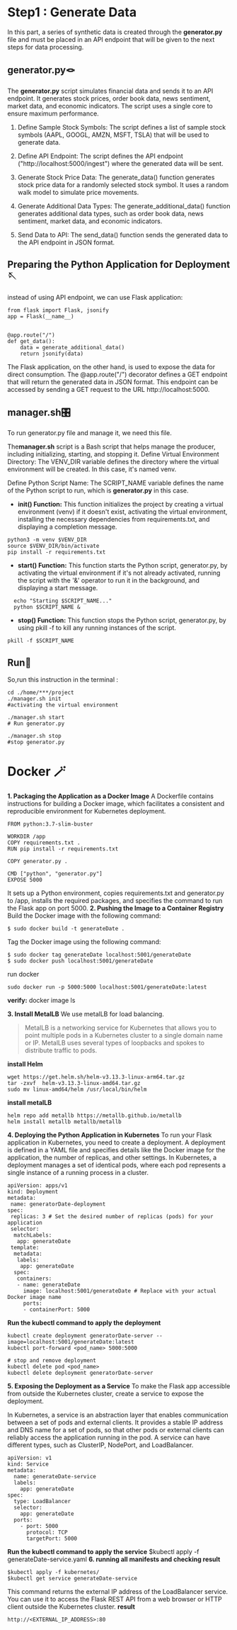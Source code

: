 # Step1 : Generate Data
In this part, a series of synthetic data is created through the **generator.py** file and must be placed in an API endpoint that will be given to the next steps for data processing.

## generator.py🪢
The **generator.py** script simulates financial data and sends it to an API endpoint. It generates stock prices, order book data, news sentiment, market data, and economic indicators. The script uses a single core to ensure maximum performance.

1. Define Sample Stock Symbols:
The script defines a list of sample stock symbols (AAPL, GOOGL, AMZN, MSFT, TSLA) that will be used to generate data.

2. Define API Endpoint:
The script defines the API endpoint ("http://localhost:5000/ingest") where the generated data will be sent.

3. Generate Stock Price Data:
The generate_data() function generates stock price data for a randomly selected stock symbol. It uses a random walk model to simulate price movements.

4. Generate Additional Data Types:
The generate_additional_data() function generates additional data types, such as order book data, news sentiment, market data, and economic indicators.

5. Send Data to API:
The send_data() function sends the generated data to the API endpoint in JSON format.
## Preparing the Python Application for Deployment 🪡
instead of using API endpoint, we can use Flask application:
```
from flask import Flask, jsonify
app = Flask(__name__)


@app.route("/")
def get_data():
    data = generate_additional_data()
    return jsonify(data)
```
The Flask application, on the other hand, is used to expose the data for direct consumption. The @app.route("/") decorator defines a GET endpoint that will return the generated data in JSON format. This endpoint can be accessed by sending a GET request to the URL http://localhost:5000.

## manager.sh🎛️
To run generator.py file and manage it, we need this file.

The**manager.sh** script is a Bash script that helps manage the producer, including initializing, starting, and stopping it.
Define Virtual Environment Directory:
The VENV_DIR variable defines the directory where the virtual environment will be created. In this case, it's named venv.

Define Python Script Name:
The SCRIPT_NAME variable defines the name of the Python script to run, which is **generator.py** in this case.

- **init() Function:**
This function initializes the project by creating a virtual environment (venv) if it doesn't exist, activating the virtual environment, installing the necessary dependencies from requirements.txt, and displaying a completion message.
```
python3 -m venv $VENV_DIR
source $VENV_DIR/bin/activate
pip install -r requirements.txt
```
- **start() Function:**
This function starts the Python script, generator.py, by activating the virtual environment if it's not already activated, running the script with the '&' operator to run it in the background, and displaying a start message.
```
  echo "Starting $SCRIPT_NAME..."
  python $SCRIPT_NAME &
```
- **stop() Function:**
This function stops the Python script, generator.py, by using pkill -f to kill any running instances of the script.
```
pkill -f $SCRIPT_NAME
```
## Run🔧
So,run this instruction in the terminal :
```
cd ./home/***/project
./manager.sh init
#activating the virtual environment

./manager.sh start
# Run generator.py

./manager.sh stop
#stop generator.py
```
# Docker 🪄
**1. Packaging the Application as a Docker Image**
A Dockerfile contains instructions for building a Docker image, which facilitates a consistent and reproducible environment for Kubernetes deployment.
```
FROM python:3.7-slim-buster

WORKDIR /app
COPY requirements.txt .
RUN pip install -r requirements.txt

COPY generator.py .

CMD ["python", "generator.py"]
EXPOSE 5000
```
It sets up a Python environment, copies requirements.txt and generator.py to /app, installs the required packages, and specifies the command to run the Flask app on port 5000.
**2. Pushing the Image to a Container Registry**
Build the Docker image with the following command:
```
$ sudo docker build -t generateDate .
```
Tag the Docker image using the following command:
```
$ sudo docker tag generateDate localhost:5001/generateDate
$ sudo docker push localhost:5001/generateDate
```
run docker
```
sudo docker run -p 5000:5000 localhost:5001/generateDate:latest
```
**verify:**
docker image ls

**3. Install MetalLB**
 We use metalLB for load balancing.
> MetalLB is a networking service for Kubernetes that allows you to point multiple pods in a Kubernetes cluster to a single domain name or IP. MetalLB uses several types of loopbacks and spokes to distribute traffic to pods.

**install Helm**
```
wget https://get.helm.sh/helm-v3.13.3-linux-arm64.tar.gz
tar -zxvf  helm-v3.13.3-linux-amd64.tar.gz
sudo mv linux-amd64/helm /usr/local/bin/helm
```
**install metalLB**
```
helm repo add metallb https://metallb.github.io/metallb
helm install metallb metallb/metallb
```
**4. Deploying the Python Application in Kubernetes**
To run your Flask application in Kubernetes, you need to create a deployment. A deployment is defined in a YAML file and specifies details like the Docker image for the application, the number of replicas, and other settings. In Kubernetes, a deployment manages a set of identical pods, where each pod represents a single instance of a running process in a cluster.
```
apiVersion: apps/v1
kind: Deployment
metadata:
 name: generatorDate-deployment
spec:
 replicas: 3 # Set the desired number of replicas (pods) for your application
 selector:
  matchLabels:
   app: generateDate
 template:
  metadata:
   labels:
    app: generateDate
  spec:
   containers:
   - name: generateDate
     image: localhost:5001/generateDate # Replace with your actual Docker image name
     ports:
     - containerPort: 5000
```
**Run the kubectl command to apply the deployment**
```
kubectl create deployment generatorDate-server --image=localhost:5001/generateDate:latest
kubectl port-forward <pod_name> 5000:5000

# stop and remove deployment
kubectl delete pod <pod_name>
kubectl delete deployment generatorDate-server
```
**5. Exposing the Deployment as a Service**
To make the Flask app accessible from outside the Kubernetes cluster, create a service to expose the deployment.

In Kubernetes, a service is an abstraction layer that enables communication between a set of pods and external clients. It provides a stable IP address and DNS name for a set of pods, so that other pods or external clients can reliably access the application running in the pod. A service can have different types, such as ClusterIP, NodePort, and LoadBalancer.
```
apiVersion: v1
kind: Service
metadata:
  name: generateDate-service
  labels:
    app: generateDate
spec:
  type: LoadBalancer
  selector:
    app: generateDate
  ports:
    - port: 5000
      protocol: TCP
      targetPort: 5000
```
**Run the kubectl command to apply the service**
$kubectl apply -f generateDate-service.yaml
**6. running all manifests and checking result**
```
$kubectl apply -f kubernetes/
$kubectl get service generateDate-service
```
This command returns the external IP address of the LoadBalancer service. You can use it to access the Flask REST API from a web browser or HTTP client outside the Kubernetes cluster.
**result**
```
http://<EXTERNAL_IP_ADDRESS>:80
```
